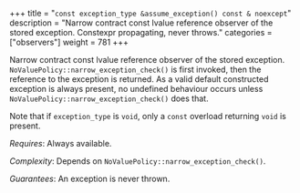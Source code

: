 +++
title = "`const exception_type &assume_exception() const & noexcept`"
description = "Narrow contract const lvalue reference observer of the stored exception. Constexpr propagating, never throws."
categories = ["observers"]
weight = 781
+++

Narrow contract const lvalue reference observer of the stored exception. `NoValuePolicy::narrow_exception_check()` is first invoked, then the reference to the exception is returned. As a valid default constructed exception is always present, no undefined behaviour occurs unless `NoValuePolicy::narrow_exception_check()` does that.

Note that if `exception_type` is `void`, only a `const` overload returning `void` is present.

*Requires*: Always available.

*Complexity*: Depends on `NoValuePolicy::narrow_exception_check()`.

*Guarantees*: An exception is never thrown.
